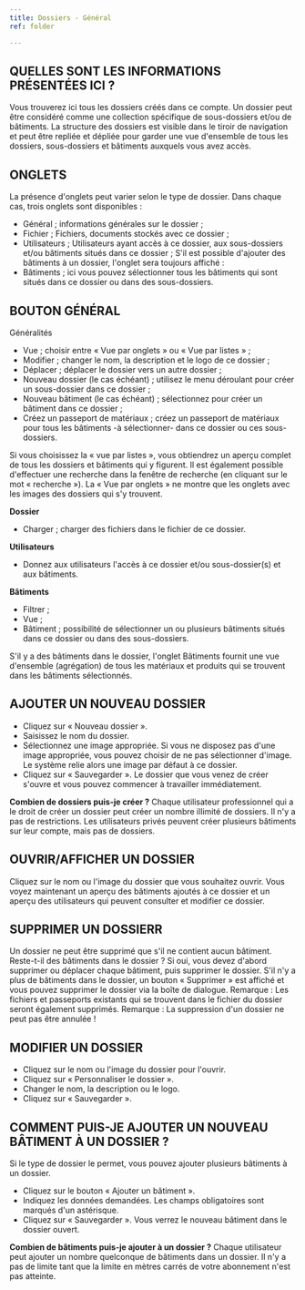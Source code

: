```yaml
---
title: Dossiers - Général
ref: folder

---
```


## QUELLES SONT LES INFORMATIONS PRÉSENTÉES ICI ?
Vous trouverez ici tous les dossiers créés dans ce compte. Un dossier peut être considéré comme une collection spécifique de sous-dossiers et/ou de bâtiments. La structure des dossiers est visible dans le tiroir de navigation et peut être repliée et dépliée pour garder une vue d'ensemble de tous les dossiers, sous-dossiers et bâtiments auxquels vous avez accès.

## ONGLETS
La présence d'onglets peut varier selon le type de dossier. Dans chaque cas, trois onglets sont disponibles :

- Général ; informations générales sur le dossier ;
- Fichier ; Fichiers, documents stockés avec ce dossier ;
- Utilisateurs ; Utilisateurs ayant accès à ce dossier, aux sous-dossiers et/ou bâtiments situés dans ce dossier ; S'il est possible d'ajouter des bâtiments à un dossier, l'onglet sera toujours affiché :
- Bâtiments ; ici vous pouvez sélectionner tous les bâtiments qui sont situés dans ce dossier ou dans des sous-dossiers.

## BOUTON GÉNÉRAL
Généralités

- Vue ; choisir entre « Vue par onglets » ou « Vue par listes » ;
- Modifier ; changer le nom, la description et le logo de ce dossier ;
- Déplacer ; déplacer le dossier vers un autre dossier ;
- Nouveau dossier (le cas échéant) ; utilisez le menu déroulant pour créer un sous-dossier dans ce dossier ;
- Nouveau bâtiment (le cas échéant) ; sélectionnez pour créer un bâtiment dans ce dossier ;
- Créez un passeport de matériaux ; créez un passeport de matériaux pour tous les bâtiments -à sélectionner- dans ce dossier ou ces sous-dossiers.

Si vous choisissez la « vue par listes », vous obtiendrez un aperçu complet de tous les dossiers et bâtiments qui y figurent. Il est également possible d'effectuer une recherche dans la fenêtre de recherche (en cliquant sur le mot « recherche »). La « Vue par onglets » ne montre que les onglets avec les images des dossiers qui s'y trouvent.

**Dossier**
- Charger ; charger des fichiers dans le fichier de ce dossier.

**Utilisateurs**
- Donnez aux utilisateurs l'accès à ce dossier et/ou sous-dossier(s) et aux bâtiments.

**Bâtiments**
- Filtrer ;
- Vue ;
- Bâtiment ; possibilité de sélectionner un ou plusieurs bâtiments situés dans ce dossier ou dans des sous-dossiers.

S'il y a des bâtiments dans le dossier, l'onglet Bâtiments fournit une vue d'ensemble (agrégation) de tous les matériaux et produits qui se trouvent dans les bâtiments sélectionnés.

## AJOUTER UN NOUVEAU DOSSIER
- Cliquez sur « Nouveau dossier ».
- Saisissez le nom du dossier.
- Sélectionnez une image appropriée. Si vous ne disposez pas d'une image appropriée, vous pouvez choisir de ne pas sélectionner d'image. Le système relie alors une image par défaut à ce dossier.
- Cliquez sur « Sauvegarder ». Le dossier que vous venez de créer s'ouvre et vous pouvez commencer à travailler immédiatement.

**Combien de dossiers puis-je créer ?** Chaque utilisateur professionnel qui a le droit de créer un dossier peut créer un nombre illimité de dossiers. Il n'y a pas de restrictions. Les utilisateurs privés peuvent créer plusieurs bâtiments sur leur compte, mais pas de dossiers.

## OUVRIR/AFFICHER UN DOSSIER
Cliquez sur le nom ou l'image du dossier que vous souhaitez ouvrir. Vous voyez maintenant un aperçu des bâtiments ajoutés à ce dossier et un aperçu des utilisateurs qui peuvent consulter et modifier ce dossier.

## SUPPRIMER UN DOSSIERR
Un dossier ne peut être supprimé que s'il ne contient aucun bâtiment. Reste-t-il des bâtiments dans le dossier ? Si oui, vous devez d'abord supprimer ou déplacer chaque bâtiment, puis supprimer le dossier. S'il n'y a plus de bâtiments dans le dossier, un bouton « Supprimer » est affiché et vous pouvez supprimer le dossier via la boîte de dialogue. Remarque : Les fichiers et passeports existants qui se trouvent dans le fichier du dossier seront également supprimés. Remarque : La suppression d'un dossier ne peut pas être annulée !

## MODIFIER UN DOSSIER
- Cliquez sur le nom ou l'image du dossier pour l'ouvrir.
- Cliquez sur « Personnaliser le dossier ».
- Changer le nom, la description ou le logo.
- Cliquez sur « Sauvegarder ».

## COMMENT PUIS-JE AJOUTER UN NOUVEAU BÂTIMENT À UN DOSSIER ?
Si le type de dossier le permet, vous pouvez ajouter plusieurs bâtiments à un dossier.

- Cliquez sur le bouton « Ajouter un bâtiment ».
- Indiquez les données demandées. Les champs obligatoires sont marqués d'un astérisque.
- Cliquez sur « Sauvegarder ». Vous verrez le nouveau bâtiment dans le dossier ouvert.

**Combien de bâtiments puis-je ajouter à un dossier ?** Chaque utilisateur peut ajouter un nombre quelconque de bâtiments dans un dossier. Il n'y a pas de limite tant que la limite en mètres carrés de votre abonnement n'est pas atteinte.
